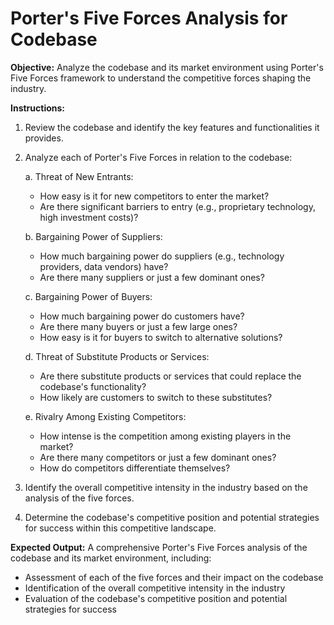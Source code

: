 # Porter's Five Forces Analysis for Codebase

**Objective:** Analyze the codebase and its market environment using Porter's Five Forces framework to understand the competitive forces shaping the industry.

**Instructions:**

1. Review the codebase and identify the key features and functionalities it provides.
2. Analyze each of Porter's Five Forces in relation to the codebase:

   a. Threat of New Entrants:
      - How easy is it for new competitors to enter the market?
      - Are there significant barriers to entry (e.g., proprietary technology, high investment costs)?

   b. Bargaining Power of Suppliers:
      - How much bargaining power do suppliers (e.g., technology providers, data vendors) have?
      - Are there many suppliers or just a few dominant ones?

   c. Bargaining Power of Buyers:
      - How much bargaining power do customers have?
      - Are there many buyers or just a few large ones?
      - How easy is it for buyers to switch to alternative solutions?

   d. Threat of Substitute Products or Services:
      - Are there substitute products or services that could replace the codebase's functionality?
      - How likely are customers to switch to these substitutes?

   e. Rivalry Among Existing Competitors:
      - How intense is the competition among existing players in the market?
      - Are there many competitors or just a few dominant ones?
      - How do competitors differentiate themselves?

3. Identify the overall competitive intensity in the industry based on the analysis of the five forces.
4. Determine the codebase's competitive position and potential strategies for success within this competitive landscape.

**Expected Output:** A comprehensive Porter's Five Forces analysis of the codebase and its market environment, including:
- Assessment of each of the five forces and their impact on the codebase
- Identification of the overall competitive intensity in the industry
- Evaluation of the codebase's competitive position and potential strategies for success
